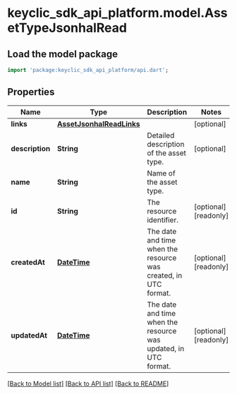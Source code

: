 # keyclic_sdk_api_platform.model.AssetTypeJsonhalRead

## Load the model package
```dart
import 'package:keyclic_sdk_api_platform/api.dart';
```

## Properties
Name | Type | Description | Notes
------------ | ------------- | ------------- | -------------
**links** | [**AssetJsonhalReadLinks**](AssetJsonhalReadLinks.md) |  | [optional] 
**description** | **String** | Detailed description of the asset type. | [optional] 
**name** | **String** | Name of the asset type. | 
**id** | **String** | The resource identifier. | [optional] [readonly] 
**createdAt** | [**DateTime**](DateTime.md) | The date and time when the resource was created, in UTC format. | [optional] [readonly] 
**updatedAt** | [**DateTime**](DateTime.md) | The date and time when the resource was updated, in UTC format. | [optional] [readonly] 

[[Back to Model list]](../README.md#documentation-for-models) [[Back to API list]](../README.md#documentation-for-api-endpoints) [[Back to README]](../README.md)


